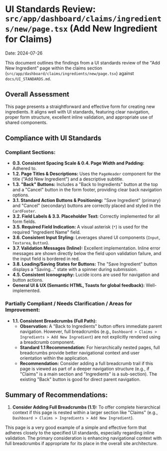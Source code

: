 # UI Standards Review: `src/app/dashboard/claims/ingredients/new/page.tsx` (Add New Ingredient for Claims)

Date: 2024-07-26

This document outlines the findings from a UI standards review of the "Add New Ingredient" page within the claims section (`src/app/dashboard/claims/ingredients/new/page.tsx`) against `docs/UI_STANDARDS.md`.

## Overall Assessment

This page presents a straightforward and effective form for creating new ingredients. It aligns well with UI standards, featuring clear navigation, proper form structure, excellent inline validation, and appropriate use of shared components.

## Compliance with UI Standards

### Compliant Sections:

*   **0.3. Consistent Spacing Scale & 0.4. Page Width and Padding:** Adhered to.
*   **1.2. Page Titles & Descriptions:** Uses the `PageHeader` component for the title ("Add New Ingredient") and a descriptive subtitle.
*   **1.3. "Back" Buttons:** Includes a "Back to Ingredients" button at the top and a "Cancel" button in the form footer, providing clear back navigation options.
*   **3.1. Standard Action Buttons & Positioning:** "Save Ingredient" (primary) and "Cancel" (secondary) buttons are correctly placed and styled in the `CardFooter`.
*   **3.2. Field Labels & 3.3. Placeholder Text:** Correctly implemented for all form fields.
*   **3.5. Required Field Indication:** A visual asterisk (`*`) is used for the required "Ingredient Name" field.
*   **3.6. Consistent Input Styling:** Leverages shared UI components (`Input`, `Textarea`, `Button`).
*   **3.7. Validation Messages (Inline):** Excellent implementation. Inline error messages are shown directly below the field upon validation failure, and the input field is bordered in red.
*   **3.8. Loading/Saving States for Buttons:** The "Save Ingredient" button displays a "Saving..." state with a spinner during submission.
*   **4.5. Consistent Iconography:** Lucide icons are used for navigation and button actions.
*   **General UI & UX (Semantic HTML, Toasts for global feedback):** Well-implemented.

### Partially Compliant / Needs Clarification / Areas for Improvement:

*   **1.1. Consistent Breadcrumbs (Full Path):**
    *   **Observation:** A "Back to Ingredients" button offers immediate parent navigation. However, full breadcrumbs (e.g., `Dashboard > Claims > Ingredients > Add New Ingredient`) are not explicitly rendered using a breadcrumb component.
    *   **Standard 1.1 Recommendation:** For hierarchically nested pages, full breadcrumbs provide better navigational context and user orientation within the application.
    *   **Recommendation:** Consider adding a full breadcrumb trail if this page is viewed as part of a deeper navigation structure (e.g., if "Claims" is a main section and "Ingredients" is a sub-section). The existing "Back" button is good for direct parent navigation.

## Summary of Recommendations:

1.  **Consider Adding Full Breadcrumbs (1.1):** To offer complete hierarchical context if this page is nested within a larger section like "Claims" (e.g., `Dashboard > Claims > Ingredients > Add New Ingredient`).

This page is a very good example of a simple and effective form that adheres closely to the specified UI standards, especially regarding inline validation. The primary consideration is enhancing navigational context with full breadcrumbs if appropriate for its place in the overall site architecture. 
